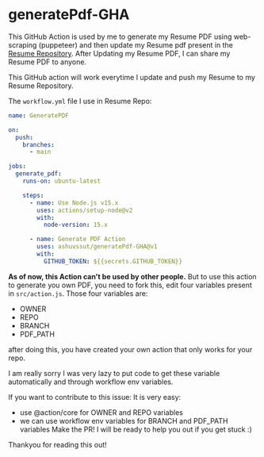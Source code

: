 # generatePdf-GHA

This GitHub Action is used by me to generate my Resume PDF using web-scraping (puppeteer) and then update my Resume pdf present in the [Resume Repository](https://github.com/ashuvssut/ashuvssut-resume/tree/download).
After Updating my Resume PDF, I can share my Resume PDF to anyone.

This GitHub action will work everytime I update and push my Resume to my Resume Repository.

The `workflow.yml` file I use in Resume Repo:
```yml
name: GeneratePDF

on:
  push:
    branches:
      - main

jobs:
  generate_pdf:
    runs-on: ubuntu-latest

    steps:
      - name: Use Node.js v15.x
        uses: actions/setup-node@v2
        with:
          node-version: 15.x

      - name: Generate PDF Action
        uses: ashuvssut/generatePdf-GHA@v1
        with:
          GITHUB_TOKEN: ${{secrets.GITHUB_TOKEN}}

```

**As of now, this Action can't be used by other people.**
But to use this action to generate you own PDF, you need to fork this, edit four variables present in `src/action.js`. Those four variables are:
- OWNER
- REPO
- BRANCH
- PDF_PATH

after doing this, you have created your own action that only works for your repo.

I am really sorry I was very lazy to put code to get these variable automatically and through workflow env variables.

If you want to contribute to this issue:
It is very easy: 
- use @action/core for OWNER and REPO variables
- we can use workflow env variables for BRANCH and PDF_PATH variables
Make the PR! I will be ready to help you out if you get stuck :)

Thankyou for reading this out!

